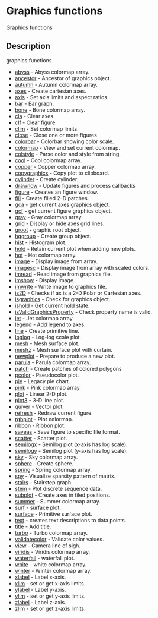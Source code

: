 # Graphics functions

Graphics functions

## Description

graphics functions

- [abyss](abyss.md) - Abyss colormap array.
- [ancestor](ancestor.md) - Ancestor of graphics object.
- [autumn](autumn.md) - Autumn colormap array.
- [axes](axes.md) - Create cartesian axes.
- [axis](axis.md) - Set axis limits and aspect ratios.
- [bar](bar.md) - Bar graph.
- [bone](bone.md) - Bone colormap array.
- [cla](cla.md) - Clear axes.
- [clf](clf.md) - Clear figure.
- [clim](clim.md) - Set colormap limits.
- [close](close.md) - Close one or more figures
- [colorbar](colorbar.md) - Colorbar showing color scale.
- [colormap](colormap.md) - View and set current colormap.
- [colstyle](colstyle.md) - Parse color and style from string.
- [cool](cool.md) - Cool colormap array.
- [copper](copper.md) - Copper colormap array.
- [copygraphics](copygraphics.md) - Copy plot to clipboard.
- [cylinder](cylinder.md) - Create cylinder.
- [drawnow](drawnow.md) - Update figures and process callbacks
- [figure](figure.md) - Creates an figure window.
- [fill](fill.md) - Create filled 2-D patches.
- [gca](gca.md) - get current axes graphics object.
- [gcf](gcf.md) - get current figure graphics object.
- [gray](gray.md) - Gray colormap array.
- [grid](grid.md) - Display or hide axes grid lines.
- [groot](groot.md) - graphic root object.
- [hggroup](hggroup.md) - Create group object.
- [hist](hist.md) - Histogram plot.
- [hold](hold.md) - Retain current plot when adding new plots.
- [hot](hot.md) - Hot colormap array.
- [image](image.md) - Display image from array.
- [imagesc](imagesc.md) - Display image from array with scaled colors.
- [imread](imread.md) - Read image from graphics file.
- [imshow](imshow.md) - Display image.
- [imwrite](imwrite.md) - Write image to graphics file.
- [is2D](is2D.md) - Checks if ax is a 2-D Polar or Cartesian axes.
- [isgraphics](isgraphics.md) - Check for graphics object.
- [ishold](ishold.md) - Get current hold state.
- [isValidGraphicsProperty](isValidGraphicsProperty.md) - Check property name is valid.
- [jet](jet.md) - Jet colormap array.
- [legend](legend.md) - Add legend to axes.
- [line](line.md) - Create primitive line.
- [loglog](loglog.md) - Log-log scale plot.
- [mesh](mesh.md) - Mesh surface plot.
- [meshz](meshz.md) - Mesh surface plot with curtain.
- [newplot](newplot.md) - Prepare to produce a new plot.
- [parula](parula.md) - Parula colormap array.
- [patch](patch.md) - Create patches of colored polygons
- [pcolor](pcolor.md) - Pseudocolor plot.
- [pie](pie.md) - Legacy pie chart.
- [pink](pink.md) - Pink colormap array.
- [plot](plot.md) - Linear 2-D plot.
- [plot3](plot3.md) - 3-D line plot.
- [quiver](quiver.md) - Vector plot.
- [refresh](refresh.md) - Redraw current figure.
- [rgbplot](rgbplot.md) - Plot colormap.
- [ribbon](ribbon.md) - Ribbon plot.
- [saveas](saveas.md) - Save figure to specific file format.
- [scatter](scatter.md) - Scatter plot.
- [semilogx](semilogx.md) - Semilog plot (x-axis has log scale).
- [semilogy](semilogy.md) - Semilog plot (y-axis has log scale).
- [sky](sky.md) - Sky colormap array.
- [sphere](sphere.md) - Create sphere.
- [spring](spring.md) - Spring colormap array.
- [spy](spy.md) - Visualize sparsity pattern of matrix.
- [stairs](stairs.md) - Stairstep graph.
- [stem](stem.md) - Plot discrete sequence data.
- [subplot](subplot.md) - Create axes in tiled positions.
- [summer](summer.md) - Summer colormap array.
- [surf](surf.md) - surface plot.
- [surface](surface.md) - Primitive surface plot.
- [text](text.md) - creates text descriptions to data points.
- [title](title.md) - Add title.
- [turbo](turbo.md) - Turbo colormap array.
- [validatecolor](validatecolor.md) - Validate color values.
- [view](view.md) - Camera line of sigh.
- [viridis](viridis.md) - Viridis colormap array.
- [waterfall](waterfall.md) - waterfall plot.
- [white](white.md) - white colormap array.
- [winter](winter.md) - Winter colormap array.
- [xlabel](xlabel.md) - Label x-axis.
- [xlim](xlim.md) - set or get x-axis limits.
- [ylabel](ylabel.md) - Label y-axis.
- [ylim](ylim.md) - set or get y-axis limits.
- [zlabel](zlabel.md) - Label z-axis.
- [zlim](zlim.md) - set or get z-axis limits.
